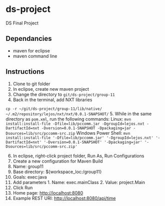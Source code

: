 ds-project
==========

DS Final Project


Dependancies
------------

- maven for eclipse
- maven command line

Instructions
------------
1. Clone to git folder
2. In eclipse, create new maven project
3. Change the directory to `git/ds-project/group-11`
4. Back in the terminal, add NXT libraries

  `cp -r ~/git/ds-project/group-11/lib/native/ ~/.m2/repository/lejos/nxt/nxt/0.0.1-SNAPSHOT/`
5. While in the same directory as `pom.xml`, run the following commands:
  Linux: `mvn install:install-file -Dfile=lib/pccomm.jar -DgroupId=lejos.nxt -DartifactId=nxt -Dversion=0.0.1-SNAPSHOT -Dpackaging=jar -Dsources=lib/src/pccomm-src.zip`
  Windows Power Shell: `mvn install:install-file '-Dfile=lib/pccomm.jar' '-DgroupId=lejos.nxt' '-DartifactId=nxt' '-Dversion=0.0.1-SNAPSHOT' '-Dpackaging=jar' '-Dsources=lib/src/pccomm-src.zip'`

6. In eclipse, right-click project folder, Run As, Run Configurations
7. Create a new configuration for Maven Build
  1. Name: group11
  2. Base directory: ${workspace_loc:/group11}
  3. Goals: exec:java
  4. Add parameters
    1. Name: exec.mainClass
    2. Value: project.Main
  5. Click Run
8. Home page: <http://localhost:8080>
9. Example REST URI: <http://localhost:8080/api/time>

